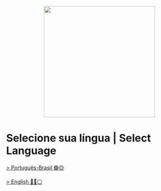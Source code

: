 <div align="center"><img decoding="async" loading="lazy" width="300" height="300" data-id="1371" src="https://hardikchavda.in/wp-content/uploads/2022/08/javajdbc.png" alt="" class="wp-image-1371" srcset="https://hardikchavda.in/wp-content/uploads/2022/08/javajdbc.png 300w, https://hardikchavda.in/wp-content/uploads/2022/08/javajdbc-150x150.png 150w" sizes="(max-width: 300px) 100vw, 300px"></div>

  # Selecione sua língua | Select Language

[> Português-Brasil 🟢🟡](https://github.com/LuanTMoura/Study-CRUD-Java/blob/main/READEME-PTBR.md)

[> English 🔵🔴⚪](https://github.com/LuanTMoura/Study-CRUD-Java/blob/main/README-EN.md)
